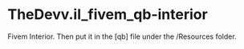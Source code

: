 # TheDevv.il_fivem_qb-interior
Fivem Interior. Then put it in the [qb] file under the /Resources folder.
